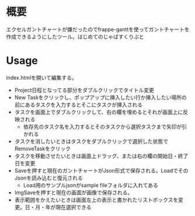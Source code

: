 # 概要
エクセルガントチャートが嫌だったのでfrappe-ganttを使ってガントチャートを作成できるようにしたツール。はじめてのじゃばすくりぷと


# Usage
index.htmlを開いて編集する。
* Project日程となってる部分をダブルクリックでタイトル変更
* New Taskをクリックし、ポップアップに挿入したい行か挿入したい場所の前にあるタスクを入力するとそこにタスクが挿入される
* タスクを画面上でダブルクリックして、右の欄を埋めるとそれが画面上に反映される
  * 依存先のタスク名を入力するとそのタスクから選択タスクまで矢印が引かれる
* タスクを消したいときはタスクをダブルクリックで選択した状態でRemoveTaskをクリック
* タスクを移動させたいときは画面上ドラッグ、または右の欄の開始日・終了日を変更
* Saveを押すと現在のガントチャートがJson形式で保存される。LoadでそのJsonを読み込むと復元される
  * Load用のサンプルjsonがsample fileフォルダに入れてある
* ImgSaveを押すと現在の画面が画像で保存される。
* 表示範囲をかえたいときは画面左上の表示と書かれたリストボックスを変更。日・月・年が現在選択できる



